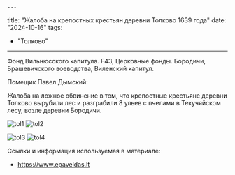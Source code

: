     ---
title: "Жалоба на крепостных крестьян деревни Толково 1639 года"
date: "2024-10-16"
tags:
  - "Толково"
---

Фонд Вильнюсского капитула. F43, Церковные фонды. Бородичи, Брашевичского воеводства, Виленский капитул.

Помещик Павел Дымский:

Жалоба на ложное обвинение в том, что крепостные крестьяне деревни Толково вырубили лес и разграбили 8 ульев с пчелами в Текучяйском лесу, возле деревни Бородичи.

![tol1](https://github.com/user-attachments/assets/cc349b58-3a51-4bfb-8290-e31ba8b75b0d)
![tol2](https://github.com/user-attachments/assets/3e3e1270-7542-4a2f-88e5-245f7fe3dc74)

![tol3](https://github.com/user-attachments/assets/6ceefb75-cc28-442f-8f3a-4443ad01aed8)
![tol4](https://github.com/user-attachments/assets/9db82579-e77c-4cb3-9baf-963e8e6a3ab2)

Ссылки и информация используемая в материале:

- https://www.epaveldas.lt
